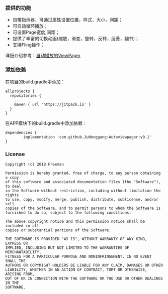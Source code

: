 ### 提供的功能

- 自带指示器，可通过属性设置位置，样式，大小，间距；
- 可自动循环播放；
- 可设置Page宽度,间距；
- 提供了丰富的切换动画(缩放，渐变，旋转，反转，层叠，翻书)；
- 支持Fling操作；

详细介绍参考：[自动播放的ViewPager](http://tinycoder.cc/2018/04/28/%E7%82%AB%E9%85%B7%E5%A5%BD%E7%94%A8%E7%9A%84ViewPager/)

### 添加依赖

在项目的build.gradle中添加：

    allprojects {
      repositories {
        ...
        maven { url 'https://jitpack.io' }
      }
    }

在APP模块下的build.gradle中添加依赖：

	dependencies {
	        implementation 'com.github.JuHonggang:Autoviewpager:v0.1'
	}

### License

	Copyright (c) 2018 Freeman

	Permission is hereby granted, free of charge, to any person obtaining a copy
	of this software and associated documentation files (the "Software"), to deal
	in the Software without restriction, including without limitation the rights
	to use, copy, modify, merge, publish, distribute, sublicense, and/or sell
	copies of the Software, and to permit persons to whom the Software is
	furnished to do so, subject to the following conditions:

	The above copyright notice and this permission notice shall be included in all
	copies or substantial portions of the Software.

	THE SOFTWARE IS PROVIDED "AS IS", WITHOUT WARRANTY OF ANY KIND, EXPRESS OR
	IMPLIED, INCLUDING BUT NOT LIMITED TO THE WARRANTIES OF MERCHANTABILITY,
	FITNESS FOR A PARTICULAR PURPOSE AND NONINFRINGEMENT. IN NO EVENT SHALL THE
	AUTHORS OR COPYRIGHT HOLDERS BE LIABLE FOR ANY CLAIM, DAMAGES OR OTHER
	LIABILITY, WHETHER IN AN ACTION OF CONTRACT, TORT OR OTHERWISE, ARISING FROM,
	OUT OF OR IN CONNECTION WITH THE SOFTWARE OR THE USE OR OTHER DEALINGS IN THE
	SOFTWARE.
	

